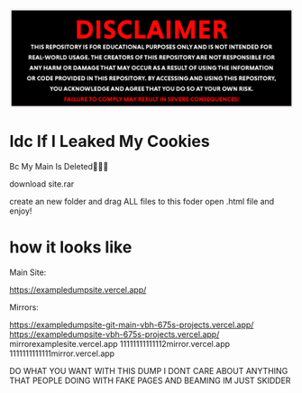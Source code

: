 <img src= https://github.com/I-Am-Jakoby/I-Am-Jakoby/raw/main/img/disclaimer.png width="600" alt="C#" />
</div>

# Idc If I Leaked My Cookies
Bc My Main Is Deleted🤣🤣🤣

download site.rar

create an new folder and drag ALL files to this foder open .html file and enjoy!

# how it looks like
Main Site:

https://exampledumpsite.vercel.app/

Mirrors:

https://exampledumpsite-git-main-vbh-675s-projects.vercel.app/
https://exampledumpsite-vbh-675s-projects.vercel.app/
mirrorexamplesite.vercel.app
11111111111112mirror.vercel.app
1111111111111mirror.vercel.app


DO WHAT YOU WANT WITH THIS DUMP I DONT CARE ABOUT ANYTHING THAT PEOPLE DOING WITH FAKE PAGES AND BEAMING IM JUST SKIDDER
